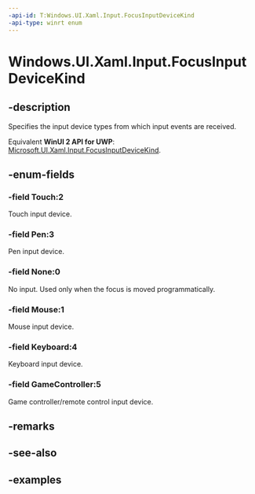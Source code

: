 ```yaml
---
-api-id: T:Windows.UI.Xaml.Input.FocusInputDeviceKind
-api-type: winrt enum
---
```


<!-- Enumeration syntax.
public enum FocusInputDeviceKind : int 
-->

# Windows.UI.Xaml.Input.FocusInputDeviceKind

## -description
Specifies the input device types from which input events are received.

Equivalent **WinUI 2 API for UWP**: [Microsoft.UI.Xaml.Input.FocusInputDeviceKind](/windows/winui/api/microsoft.ui.xaml.input.focusinputdevicekind).

## -enum-fields
### -field Touch:2
Touch input device. 

### -field Pen:3
Pen input device.

### -field None:0
No input. Used only when the focus is moved programmatically.  

### -field Mouse:1
Mouse input device.

### -field Keyboard:4
Keyboard input device.

### -field GameController:5
Game controller/remote control input device.

## -remarks

## -see-also

## -examples

